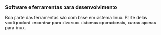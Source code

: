 ### Software e ferramentas para desenvolvimento

Boa parte das ferramentas são com base em sistema linux. Parte delas você poderá encontrar para diversos sistemas operacionais, outras apenas para linux.